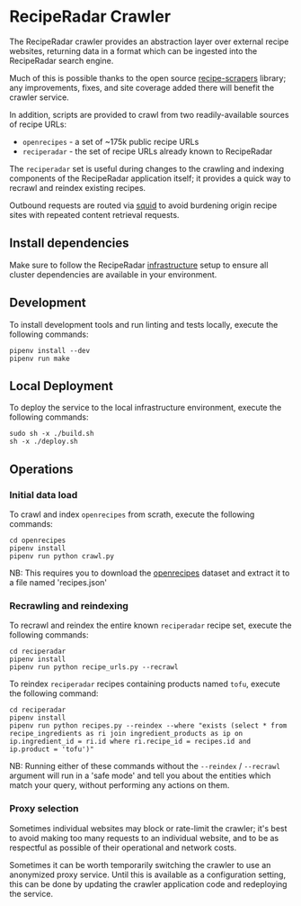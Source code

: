 # RecipeRadar Crawler

The RecipeRadar crawler provides an abstraction layer over external recipe websites, returning data in a format which can be ingested into the RecipeRadar search engine.

Much of this is possible thanks to the open source [recipe-scrapers](https://pypi.org/project/recipe-scrapers) library; any improvements, fixes, and site coverage added there will benefit the crawler service.

In addition, scripts are provided to crawl from two readily-available sources of recipe URLs:

* `openrecipes` - a set of ~175k public recipe URLs
* `reciperadar` - the set of recipe URLs already known to RecipeRadar

The `reciperadar` set is useful during changes to the crawling and indexing components of the RecipeRadar application itself; it provides a quick way to recrawl and reindex existing recipes.

Outbound requests are routed via [squid](https://www.squid-cache.org) to avoid burdening origin recipe sites with repeated content retrieval requests.

## Install dependencies

Make sure to follow the RecipeRadar [infrastructure](https://www.github.com/openculinary/infrastructure) setup to ensure all cluster dependencies are available in your environment.

## Development

To install development tools and run linting and tests locally, execute the following commands:

```
pipenv install --dev
pipenv run make
```

## Local Deployment

To deploy the service to the local infrastructure environment, execute the following commands:

```
sudo sh -x ./build.sh
sh -x ./deploy.sh
```

## Operations

### Initial data load

To crawl and index `openrecipes` from scrath, execute the following commands:

```
cd openrecipes
pipenv install
pipenv run python crawl.py
```

NB: This requires you to download the [openrecipes](https://github.com/fictivekin/openrecipes) dataset and extract it to a file named 'recipes.json'

### Recrawling and reindexing

To recrawl and reindex the entire known `reciperadar` recipe set, execute the following commands:

```
cd reciperadar
pipenv install
pipenv run python recipe_urls.py --recrawl
```

To reindex `reciperadar` recipes containing products named `tofu`, execute the following command:

```
cd reciperadar
pipenv install
pipenv run python recipes.py --reindex --where "exists (select * from recipe_ingredients as ri join ingredient_products as ip on ip.ingredient_id = ri.id where ri.recipe_id = recipes.id and ip.product = 'tofu')"
```

NB: Running either of these commands without the `--reindex` / `--recrawl` argument will run in a 'safe mode' and tell you about the entities which match your query, without performing any actions on them.

### Proxy selection

Sometimes individual websites may block or rate-limit the crawler; it's best to avoid making too many requests to an individual website, and to be as respectful as possible of their operational and network costs.

Sometimes it can be worth temporarily switching the crawler to use an anonymized proxy service.  Until this is available as a configuration setting, this can be done by updating the crawler application code and redeploying the service.
